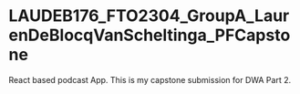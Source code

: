 # LAUDEB176_FTO2304_GroupA_LaurenDeBlocqVanScheltinga_PFCapstone
React based podcast App. This is my capstone submission for DWA Part 2.
